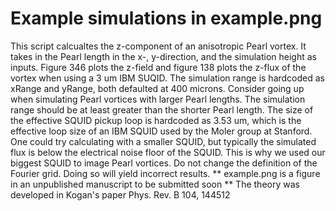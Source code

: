 # Example simulations in example.png
This script calcualtes the z-component of an anisotropic Pearl vortex. It takes in the Pearl length in the x-, y-direction, and the simulation height as inputs. 
Figure 346 plots the z-field and figure 138 plots the z-flux of the vortex when using a 3 um IBM SUQID. 
The simulation range is hardcoded as xRange and yRange, both defaulted at 400 microns. Consider going up when simulating Pearl vortices with larger Pearl lengths.
The simulation range should be at least greater than the shorter Pearl length. 
The size of the effective SQUID pickup loop is hardcoded as 3.53 um, which is the effective loop size of an IBM SQUID used by the Moler group at Stanford. 
One could try calculating with a smaller SQUID, but typically the simulated flux is below the electrical noise floor of the SQUID. This is why we used our biggest SQUID to image Pearl vortices. 
Do not change the definition of the Fourier grid. Doing so will yield incorrect results. 
** example.png is a figure in an unpublished manuscript to be submitted soon
** The theory was developed in Kogan's paper Phys. Rev. B 104, 144512
